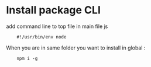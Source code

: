 # Install package CLI
add command line to top file in main file js
```
    #!/usr/bin/env node
```

When you are in same folder you want to install in global : 
```
    npm i -g
```
